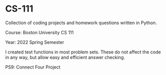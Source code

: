 # CS-111
Collection of coding projects and homework questions written in Python. 

Course: Boston University CS 111

Year: 2022 Spring Semester

I created test functions in most problem sets. These do not affect the code in any way, but allow easy and efficient answer checking.

PS9: Connect Four Project
